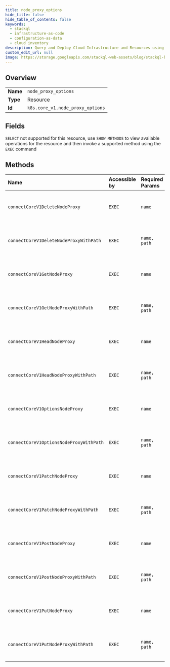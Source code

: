 ```yaml
---
title: node_proxy_options
hide_title: false
hide_table_of_contents: false
keywords:
  - stackql
  - infrastructure-as-code
  - configuration-as-data
  - cloud inventory
description: Query and Deploy Cloud Infrastructure and Resources using SQL
custom_edit_url: null
image: https://storage.googleapis.com/stackql-web-assets/blog/stackql-blog-post-featured-image.png
---
```

  
    

## Overview
<table><tbody>
<tr><td><b>Name</b></td><td><code>node_proxy_options</code></td></tr>
<tr><td><b>Type</b></td><td>Resource</td></tr>
<tr><td><b>Id</b></td><td><code>k8s.core_v1.node_proxy_options</code></td></tr>
</tbody></table>

## Fields
`SELECT` not supported for this resource, use `SHOW METHODS` to view available operations for the resource and then invoke a supported method using the `EXEC` command  
## Methods
| Name | Accessible by | Required Params | Description |
|:-----|:--------------|:----------------|:------------|
| `connectCoreV1DeleteNodeProxy` | `EXEC` | `name` | connect DELETE requests to proxy of Node |
| `connectCoreV1DeleteNodeProxyWithPath` | `EXEC` | `name, path` | connect DELETE requests to proxy of Node |
| `connectCoreV1GetNodeProxy` | `EXEC` | `name` | connect GET requests to proxy of Node |
| `connectCoreV1GetNodeProxyWithPath` | `EXEC` | `name, path` | connect GET requests to proxy of Node |
| `connectCoreV1HeadNodeProxy` | `EXEC` | `name` | connect HEAD requests to proxy of Node |
| `connectCoreV1HeadNodeProxyWithPath` | `EXEC` | `name, path` | connect HEAD requests to proxy of Node |
| `connectCoreV1OptionsNodeProxy` | `EXEC` | `name` | connect OPTIONS requests to proxy of Node |
| `connectCoreV1OptionsNodeProxyWithPath` | `EXEC` | `name, path` | connect OPTIONS requests to proxy of Node |
| `connectCoreV1PatchNodeProxy` | `EXEC` | `name` | connect PATCH requests to proxy of Node |
| `connectCoreV1PatchNodeProxyWithPath` | `EXEC` | `name, path` | connect PATCH requests to proxy of Node |
| `connectCoreV1PostNodeProxy` | `EXEC` | `name` | connect POST requests to proxy of Node |
| `connectCoreV1PostNodeProxyWithPath` | `EXEC` | `name, path` | connect POST requests to proxy of Node |
| `connectCoreV1PutNodeProxy` | `EXEC` | `name` | connect PUT requests to proxy of Node |
| `connectCoreV1PutNodeProxyWithPath` | `EXEC` | `name, path` | connect PUT requests to proxy of Node |
